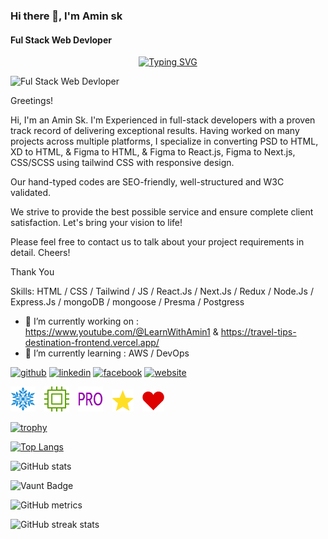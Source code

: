 ### Hi there 👋, I'm Amin sk
#### Ful Stack Web Devloper

<p align="center" width="500px">
 <a href="https://git.io/typing-svg"><img src="https://readme-typing-svg.demolab.com?font=Space+Grotesk&pause=1000&color=4078C0&center=true&vCenter=true&random=false&width=450&lines=Welcome+to+my+GitHub+profile+%F0%9F%98%87;Happy+to+see+you+here+%F0%9F%98%80;Specializing+in+Full+Stack+Development+%F0%9F%92%BB;Building+Creative+and+Responsive+Web+Apps+%F0%9F%8C%90;Let's+Collaborate+on+Amazing+Projects+%F0%9F%A4%9D;Feel+Free+to+Reach+Out+%F0%9F%A4%97;Have+a+Great+Day+%F0%9F%98%8A" alt="Typing SVG" /></a>
</p>


![Ful Stack Web Devloper](https://media.licdn.com/dms/image/v2/D4D16AQHULuSucz3Fcg/profile-displaybackgroundimage-shrink_350_1400/profile-displaybackgroundimage-shrink_350_1400/0/1733893516306?e=1739404800&v=beta&t=7NJ0SfIn6VquPt_wKiXnY2y9KaRwZQodeOYOdsoc_1c)

Greetings! 

Hi, I'm an Amin Sk. I'm Experienced in full-stack developers with a proven track record of delivering exceptional results. Having worked on many projects across multiple platforms, I specialize in converting PSD to HTML, XD to HTML, & Figma to HTML, & Figma to React.js, Figma to Next.js, CSS/SCSS using tailwind CSS with responsive design. 

Our hand-typed codes are SEO-friendly, well-structured and W3C validated. 

We strive to provide the best possible service and ensure complete client satisfaction. Let's bring your vision to life! 


Please feel free to contact us to talk about your project requirements in detail. Cheers!

Thank You

Skills: HTML / CSS / Tailwind / JS /  React.Js / Next.Js / Redux / Node.Js / Express.Js / mongoDB / mongoose / Presma / Postgress

- 🔭 I’m currently working on : https://www.youtube.com/@LearnWithAmin1 & https://travel-tips-destination-frontend.vercel.app/ 
- 🌱 I’m currently learning : AWS / DevOps 


[<img src='https://cdn.jsdelivr.net/npm/simple-icons@3.0.1/icons/github.svg' alt='github' height='40'>](https://github.com/https://github.com/aminsk12)  [<img src='https://cdn.jsdelivr.net/npm/simple-icons@3.0.1/icons/linkedin.svg' alt='linkedin' height='40'>](https://www.linkedin.com/in/https://www.linkedin.com/in/amin-sk//)  [<img src='https://cdn.jsdelivr.net/npm/simple-icons@3.0.1/icons/facebook.svg' alt='facebook' height='40'>](https://www.facebook.com/https://www.facebook.com/profile.php?id=100041928240938)  [<img src='https://cdn.jsdelivr.net/npm/simple-icons@3.0.1/icons/icloud.svg' alt='website' height='40'>](https//:amin-wev-dev.com)  

<a href='https://archiveprogram.github.com/'><img src='https://raw.githubusercontent.com/acervenky/animated-github-badges/master/assets/acbadge.gif' width='40' height='40'></a> <a href='https://docs.github.com/en/developers'><img src='https://raw.githubusercontent.com/acervenky/animated-github-badges/master/assets/devbadge.gif' width='40' height='40'></a> <a href='https://github.com/pricing'><img src='https://raw.githubusercontent.com/acervenky/animated-github-badges/master/assets/pro.gif' width='40' height='40'></a> <a href='https://stars.github.com/'><img src='https://raw.githubusercontent.com/acervenky/animated-github-badges/master/assets/starbadge.gif' width='35' height='35'></a> <a href='https://docs.github.com/en/github/supporting-the-open-source-community-with-github-sponsors'><img src='https://raw.githubusercontent.com/acervenky/animated-github-badges/master/assets/sponsorbadge.gif' width='35' height='35'></a> 

[![trophy](https://github-profile-trophy.vercel.app/?username=https://github.com/aminsk12)](https://github.com/ryo-ma/github-profile-trophy)

[![Top Langs](https://github-readme-stats.vercel.app/api/top-langs/?username=https://github.com/aminsk12)](https://github.com/anuraghazra/github-readme-stats)

![GitHub stats](https://github-readme-stats.vercel.app/api?username=https://github.com/aminsk12&show_icons=true&count_private=true)  

![Vaunt Badge](https://api.vaunt.dev/v1/github/entities/https://github.com/aminsk12/contributions?format=svg&private=true)  

![GitHub metrics](https://metrics.lecoq.io/https://github.com/aminsk12)  

![GitHub streak stats](https://streak-stats.demolab.com/?user=https://github.com/aminsk12)  

